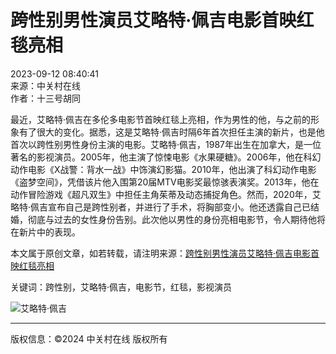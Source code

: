 # 跨性别男性演员艾略特·佩吉电影首映红毯亮相

2023-09-12 08:40:41   
来源：中关村在线  
作者：十三号胡同

最近，艾略特·佩吉在多伦多电影节首映红毯上亮相，作为男性的他，与之前的形象有了很大的变化。据悉，这是艾略特·佩吉时隔6年首次担任主演的新片，也是他首次以跨性别男性身份主演的电影。艾略特·佩吉，1987年出生在加拿大，是一位著名的影视演员。2005年，他主演了惊悚电影《水果硬糖》。2006年，他在科幻动作电影《X战警：背水一战》中饰演幻影猫。2010年，他出演了科幻动作电影《盗梦空间》，凭借该片他入围第20届MTV电影奖最惊骇表演奖。2013年，他在动作冒险游戏《超凡双生》中担任主角茱蒂及动态捕捉角色。然而，2020年，艾略特·佩吉宣布自己是跨性别者，并进行了手术，将胸部变小。他还透露自己已结婚，彻底与过去的女性身份告别。此次他以男性的身份亮相电影节，令人期待他将在新片中的表现。

本文属于原创文章，如若转载，请注明来源：[跨性别男性演员艾略特·佩吉电影首映红毯亮相](https://news.zol.com.cn/832/8322988.html)

关键词：跨性别，艾略特·佩吉，电影节，红毯，影视演员

![艾略特·佩吉](https://icon.zol-img.com.cn/article/2011/logo/90.gif)

---

版权信息：©2024 中关村在线 版权所有